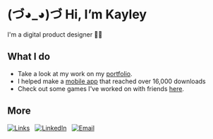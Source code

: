 # (づ◕_◕)づ Hi, I’m Kayley 
I'm a digital product designer :woman_technologist:

## What I do
* Take a look at my work on my [portfolio](https://kayleytvu.com).
* I helped make a [mobile app](https://maroonrides.app/) that reached over 16,000 downloads
* Check out some games I've worked on with friends [here](https://reneryt6.itch.io/).

## More
[![Links]([https://img.shields.io/badge/Links-EEB3EF)]((https://bento.me/kayleyvu))
&nbsp;
[![LinkedIn](https://img.shields.io/badge/LinkedIn-0077b5)](https://www.linkedin.com/in/kayley-vu/)
&nbsp;
[![Email](https://img.shields.io/badge/kayleytvu@gmail.com-EEB3EF)](mailto:kayleytvu@gmail.com)



<!---
kayleyvu/kayleyvu is a ✨ special ✨ repository because its `README.md` (this file) appears on your GitHub profile.
You can click the Preview link to take a look at your changes.
--->
